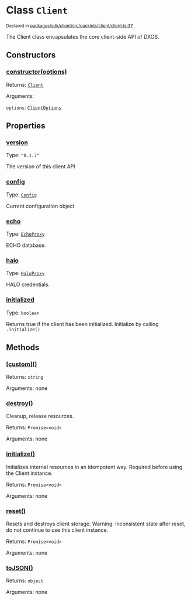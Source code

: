 # Class `Client`
<sub>Declared in [packages/sdk/client/src/packlets/client/client.ts:37](https://github.com/dxos/protocols/blob/main/packages/sdk/client/src/packlets/client/client.ts#L37)</sub>


The Client class encapsulates the core client-side API of DXOS.

## Constructors
### [constructor(options)](https://github.com/dxos/protocols/blob/main/packages/sdk/client/src/packlets/client/client.ts#L52)


Returns: <code>[Client](/api/@dxos/client/classes/Client)</code>

Arguments: 

`options`: <code>[ClientOptions](/api/@dxos/client/types/ClientOptions)</code>

## Properties
### [version](https://github.com/dxos/protocols/blob/main/packages/sdk/client/src/packlets/client/client.ts#L41)
Type: <code>"0.1.7"</code>

The version of this client API
### [config](https://github.com/dxos/protocols/blob/main/packages/sdk/client/src/packlets/client/client.ts#L87)
Type: <code>[Config](/api/@dxos/client/classes/Config)</code>

Current configuration object
### [echo](https://github.com/dxos/protocols/blob/main/packages/sdk/client/src/packlets/client/client.ts#L110)
Type: <code>[EchoProxy](/api/@dxos/client/classes/EchoProxy)</code>

ECHO database.
### [halo](https://github.com/dxos/protocols/blob/main/packages/sdk/client/src/packlets/client/client.ts#L102)
Type: <code>[HaloProxy](/api/@dxos/client/classes/HaloProxy)</code>

HALO credentials.
### [initialized](https://github.com/dxos/protocols/blob/main/packages/sdk/client/src/packlets/client/client.ts#L95)
Type: <code>boolean</code>

Returns true if the client has been initialized. Initialize by calling  `.initialize()`

## Methods
### [\[custom\]()](https://github.com/dxos/protocols/blob/main/packages/sdk/client/src/packlets/client/client.ts#L72)


Returns: <code>string</code>

Arguments: none
### [destroy()](https://github.com/dxos/protocols/blob/main/packages/sdk/client/src/packlets/client/client.ts#L147)


Cleanup, release resources.

Returns: <code>Promise&lt;void&gt;</code>

Arguments: none
### [initialize()](https://github.com/dxos/protocols/blob/main/packages/sdk/client/src/packlets/client/client.ts#L121)


Initializes internal resources in an idempotent way.
Required before using the Client instance.

Returns: <code>Promise&lt;void&gt;</code>

Arguments: none
### [reset()](https://github.com/dxos/protocols/blob/main/packages/sdk/client/src/packlets/client/client.ts#L166)


Resets and destroys client storage.
Warning: Inconsistent state after reset, do not continue to use this client instance.

Returns: <code>Promise&lt;void&gt;</code>

Arguments: none
### [toJSON()](https://github.com/dxos/protocols/blob/main/packages/sdk/client/src/packlets/client/client.ts#L76)


Returns: <code>object</code>

Arguments: none